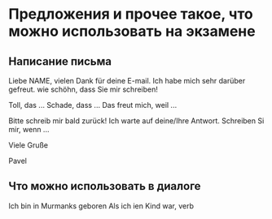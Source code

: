 # Предложения и прочее такое, что можно использовать на экзамене

## Написание письма

Liebe NAME,
vielen Dank für deine E-mail. Ich habe mich sehr darüber gefreut.
wie schöhn, dass Sie mir schreiben!

Toll, das ...
Schade, dass ...
Das freut mich, weil ...

Bitte schreib mir bald zurück!
Ich warte auf deine/Ihre Antwort.
Schreiben Si mir, wenn ...

Viele Gruße

Pavel

## Что можно использовать в диалоге

Ich bin in Murmanks geboren
Als ich ien Kind war, verb
